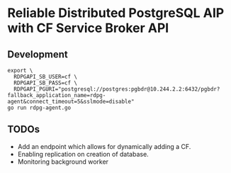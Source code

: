# Reliable Distributed PostgreSQL AIP with CF Service Broker API

## Development
```
export \
  RDPGAPI_SB_USER=cf \
  RDPGAPI_SB_PASS=cf \
  RDPGAPI_PGURI="postgresql://postgres:pgbdr@10.244.2.2:6432/pgbdr?fallback_application_name=rdpg-agent&connect_timeout=5&sslmode=disable" 
go run rdpg-agent.go
```

## TODOs
* Add an endpoint which allows for dynamically adding a CF.
* Enabling replication on creation of database.
* Monitoring background worker

